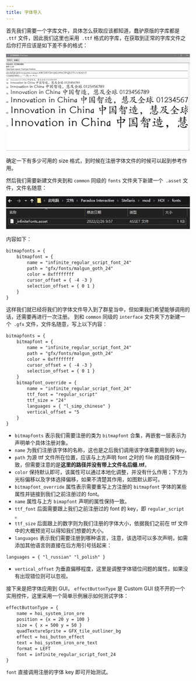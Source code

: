 ```yaml
---
title: 字体导入
---
```


首先我们需要一个字库文件，具体怎么获取应该都知道，蠢驴原版的字库都是` .ttf` 文件，因此我们这里也采用` .ttf` 格式的字库，在获取到正常的字库文件之后你打开应该是如下差不多的格式：

![img](../../../../assets/guides/visual/fonts.assets/clip_image002.jpg)

确定一下有多少可用的 size 格式，到时候在注册字体文件的时候可以起到参考作用。

然后我们需要新建文件夹到和 `common` 同级的 `fonts` 文件夹下新建一个` .asset` 文件，文件名随意：

![img](../../../../assets/guides/visual/fonts.assets/clip_image001.jpg)

内容如下：

```pdx
bitmapfonts = {
    bitmapfont = {
        name = "infinite_regular_script_font_24"
        path = "gfx/fonts/malgun_goth_24"
        color = 0xffffffff
        cursor_offset = { -4 -3 }
        selection_offset = { 0 1 }
    }
}
```

这样我们就已经将我们的字体文件导入到了群星当中，但如果我们希望能够调用的话，还需要再进行一次注册。
到和 `common` 同级的 `interface` 文件夹下方新建一个` .gfx` 文件，文件名随意，写上以下内容：

```pdx
bitmapfonts = {
    bitmapfont = {
        name = "infinite_regular_script_font_24"
        path = "gfx/fonts/malgun_goth_24"
        color = 0xffffffff
        cursor_offset = { -4 -3 }
        selection_offset = { 0 1 }
    }
    bitmapfont_override = {
        name = "infinite_regular_script_font_24"
        ttf_font = "regular_script"
        ttf_size = "24"
        languages = { "l_simp_chinese" }
        vertical_offset = "5
    }
}
```

-   `bitmapfonts` 表示我们需要注册的类为 `bitmapfont` 合集，再嵌套一层表示为声明单个具体注册对象。
-   `name` 为我们注册该字体的名称，这也是之后我们调用该字体需要用到的 key。
-   `path` 为源 ttf 文件所在位置，应该与上方声明 font 之时的 file 的路径保持一致，但需要注意的是**这里的路径并没有带上文件名后缀.ttf**。
-   `color` 保持默认即可，该属性可以通过本地化调整，并没有什么作用；下方为光标偏移以及字体选择偏移，如果不清楚其作用，如图默认即可。
-   `bitmapfont_override` 属性表示需要重写上方注册的 `bitmapfont` 字体的某些属性并链接到我们之前注册过的 font。
-   `name` 属性与上方 `bimapfont` 声明的属性保持一致。
-   `ttf_font` 后面需要跟上我们之前注册过的 font 的 key，即 `regular_script` 。
-   `ttf_size` 后面跟上的数字则为我们注册的字体大小，依据我们之前在 ttf 文件中的大概预览可以得知我们想要的大小。
-   `languages` 表示我们需要注册到哪种语言，注意，该选项可以多次声明，如需添加其他语言则直接在后方用引号括起来：

```pdx
languages = { "l_russian" "l_polish" }
```

-   `vertical_offset` 为垂直偏移程度，这里是调整字体错位问题的属性，如果没有出现错位则可以忽视。

接下来是把字体应用到 GUI， `effectButtonType` 是 Custom GUI 绕不开的一个实用控件，这里采用一个简单示例展示如何测试字体：

```pdx
effectButtonType = {
    name = hoi_system_iron_ore
    position = {x = 20 y = 100 }
    size = { x = 500 y = 50 }
    quadTextureSprite = GFX_tile_outliner_bg
    effect = hoi_button_effect
    text = hoi_system_iron_ore_text
    format = LEFT
    font = infinite_regular_script_font_24
}
```

`font` 直接调用注册的字体 key 即可开始测试。
